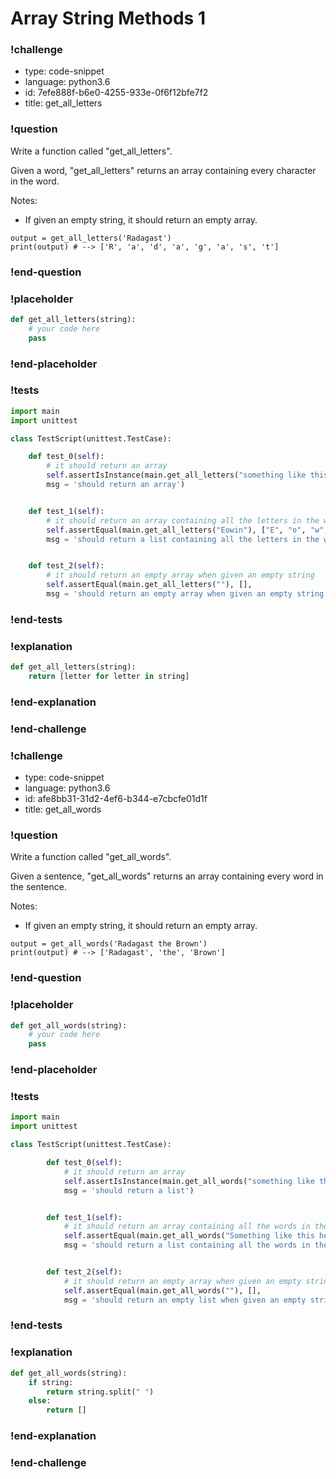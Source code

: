 # Array String Methods 1

### !challenge

* type: code-snippet
* language: python3.6
* id: 7efe888f-b6e0-4255-933e-0f6f12bfe7f2
* title: get_all_letters

### !question

Write a function called "get_all_letters".

Given a word, "get_all_letters" returns an array containing every character in the word.

Notes:
* If given an empty string, it should return an empty array.

```
output = get_all_letters('Radagast')
print(output) # --> ['R', 'a', 'd', 'a', 'g', 'a', 's', 't']
```

### !end-question

### !placeholder

```python
def get_all_letters(string):
    # your code here
    pass


```

### !end-placeholder

### !tests

```python
import main
import unittest

class TestScript(unittest.TestCase):

    def test_0(self):
        # it should return an array
        self.assertIsInstance(main.get_all_letters("something like this here"), list,
        msg = 'should return an array')


    def test_1(self):
        # it should return an array containing all the letters in the word
        self.assertEqual(main.get_all_letters("Eowin"), ["E", "o", "w", "i", "n"],
        msg = 'should return a list containing all the letters in the word')


    def test_2(self):
        # it should return an empty array when given an empty string
        self.assertEqual(main.get_all_letters(""), [],
        msg = 'should return an empty array when given an empty string')


```

### !end-tests

### !explanation
```python
def get_all_letters(string):
    return [letter for letter in string]
```
### !end-explanation

### !end-challenge

### !challenge

* type: code-snippet
* language: python3.6
* id: afe8bb31-31d2-4ef6-b344-e7cbcfe01d1f
* title: get_all_words

### !question

Write a function called "get_all_words".

Given a sentence, "get_all_words" returns an array containing every word in the sentence.

Notes:
* If given an empty string, it should return an empty array.

```
output = get_all_words('Radagast the Brown')
print(output) # --> ['Radagast', 'the', 'Brown']
```

### !end-question

### !placeholder

```python
def get_all_words(string):
    # your code here
    pass


```

### !end-placeholder

### !tests

```python
import main
import unittest

class TestScript(unittest.TestCase):

        def test_0(self):
            # it should return an array
            self.assertIsInstance(main.get_all_words("something like this here"), list,
            msg = 'should return a list')


        def test_1(self):
            # it should return an array containing all the words in the sentence
            self.assertEqual(main.get_all_words("Something like this here"), ["Something", "like", "this", "here"],
            msg = 'should return a list containing all the words in the sentence')


        def test_2(self):
            # it should return an empty array when given an empty string
            self.assertEqual(main.get_all_words(""), [],
            msg = 'should return an empty list when given an empty string')


```

### !end-tests

### !explanation
```python
def get_all_words(string):
    if string: 
        return string.split(" ")
    else: 
        return []
```
### !end-explanation

### !end-challenge
